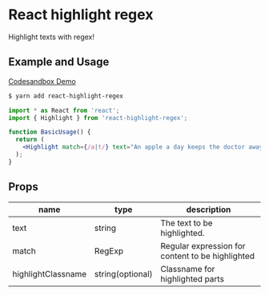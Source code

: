 # React highlight regex

Highlight texts with regex!

## Example and Usage

[Codesandbox Demo](https://codesandbox.io/s/react-highlight-regex-demo-mj1jm)

```bash
$ yarn add react-highlight-regex
```

```jsx
import * as React from 'react';
import { Highlight } from 'react-highlight-regex';

function BasicUsage() {
  return (
    <Highlight match={/a|t/} text="An apple a day keeps the doctor away." />
  );
}
```

## Props

| name               | type             | description                                      |
| ------------------ | ---------------- | ------------------------------------------------ |
| text               | string           | The text to be highlighted.                      |
| match              | RegExp           | Regular expression for content to be highlighted |
| highlightClassname | string(optional) | Classname for highlighted parts                  |
